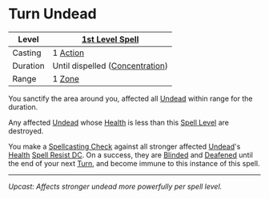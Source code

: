 # Turn Undead

| Level    | [1st Level Spell](1st%20Level%20Spells.md)                            |
| -------- | --------------------------------------------------------------------- |
| Casting  | 1 [Action](../../../../Game%20Procedures/Core%20Procedures/Action.md) |
| Duration | Until dispelled ([Concentration](../../Concentration.md))             |
| Range    | 1 [Zone](../../../../Game%20Procedures/Core%20Procedures/Zone.md)     |

You sanctify the area around you, affected all [Undead](../../../../Resources%20for%20GMs/Creature%20Types/Undead.md) within range for the duration.

Any affected [Undead](../../../../Resources%20for%20GMs/Creature%20Types/Undead.md) whose [Health](../../../../Player%20Characters/Attributes/Health.md) is less than this [Spell Level](../../Spell%20Level.md) are destroyed.

You make a [Spellcasting Check](../../../Spellcasting/Spellcasting%20Check.md) against all stronger affected [Undead](../../../../Resources%20for%20GMs/Creature%20Types/Undead.md)'s [Health](../../../../Player%20Characters/Attributes/Health.md) [Spell Resist DC](../../Spell%20Resist%20DC.md). On a success, they are [Blinded](../../../../Game%20Procedures/Conditions/Blinded.md) and [Deafened](../../../../Game%20Procedures/Conditions/Deafened.md) until the end of your next [Turn](../../../../Game%20Procedures/Core%20Procedures/Turn.md), and become immune to this instance of this spell.

---
*Upcast: Affects stronger undead more powerfully per spell level.*
